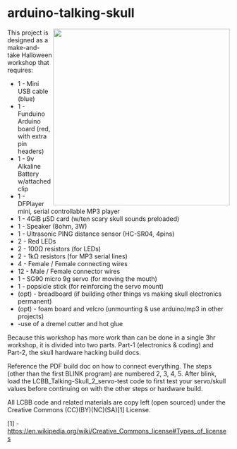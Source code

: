 # arduino-talking-skull
<IMG SRC=http://theweeks.org/tmp/PICS/LCBB/talking-skull.jpg align=right width=400></IMG>
This project is designed as a make-and-take Halloween workshop that requires:
* 1 - Mini USB cable (blue)
* 1 - Funduino Arduino board (red, with extra pin headers)
* 1 - 9v Alkaline Battery w/attached clip
* 1 - DFPlayer mini, serial controllable MP3 player
* 1 - 4GiB µSD card (w/ten scary skull sounds preloaded)
* 1 - Speaker (8ohm, 3W)
* 1 - Ultrasonic PING distance sensor (HC-SR04, 4pins)
* 2 - Red LEDs
* 2 - 100Ω resistors (for LEDs)
* 2 - 1kΩ resistors (for MP3 serial lines)
* 4 - Female / Female connecting wires
* 12 - Male / Female connector wires
* 1 - SG90 micro 9g servo (for moving the mouth)
* 1 - popsicle stick (for reinforcing the servo mount)
* (opt) - breadboard (if building other things vs making skull electronics permanent)
* (opt) - foam board and velcro (unmounting & use arduino/mp3 in other projects)
* 	-use of a dremel cutter and hot glue

Because this workshop has more work than can be done in a single 3hr workshop, it is divided into two parts. Part-1 (electronics & coding) and Part-2, the skull hardware hacking build docs. 

Reference the PDF build doc on how to connect everything. The steps (other than the first BLINK program) are 
numbered 2, 3, 4, 5.  After blink, load the LCBB_Talking-Skull_2_servo-test code to first test your servo/skull 
values before continuing on with the other steps or hardware build.

All LCBB code and related materials are copy left (open sourced) under the Creative Commons (CC)(BY)(NC)(SA)[1] License.

[1] - https://en.wikipedia.org/wiki/Creative_Commons_license#Types_of_licenses
